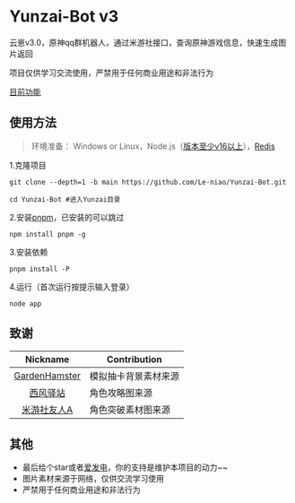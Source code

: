 # Yunzai-Bot v3
云崽v3.0，原神qq群机器人，通过米游社接口，查询原神游戏信息，快速生成图片返回

项目仅供学习交流使用，严禁用于任何商业用途和非法行为

[目前功能](https://github.com/Le-niao/Yunzai-Bot/tree/main/plugins/genshin)

## 使用方法
>环境准备： Windows or Linux，Node.js（[版本至少v16以上](http://nodejs.cn/download/)），[Redis](https://redis.io/docs/getting-started/installation/)

1.克隆项目
```
git clone --depth=1 -b main https://github.com/Le-niao/Yunzai-Bot.git
```
```
cd Yunzai-Bot #进入Yunzai目录
```
2.安装[pnpm](https://pnpm.io/zh/installation)，已安装的可以跳过
```
npm install pnpm -g
```
3.安装依赖
```
pnpm install -P
```
4.运行（首次运行按提示输入登录）
```
node app
```

## 致谢
| Nickname                                                     | Contribution                        |
| :----------------------------------------------------------: | ----------------------------------- |
|[GardenHamster](https://github.com/GardenHamster/GenshinPray) | 模拟抽卡背景素材来源 |
|[西风驿站](https://bbs.mihoyo.com/ys/collection/839181) | 角色攻略图来源 |
|[米游社友人A](https://bbs.mihoyo.com/ys/collection/428421) | 角色突破素材图来源 |

## 其他
- 最后给个star或者[爱发电](https://afdian.net/@Le-niao)，你的支持是维护本项目的动力~~
- 图片素材来源于网络，仅供交流学习使用
- 严禁用于任何商业用途和非法行为

